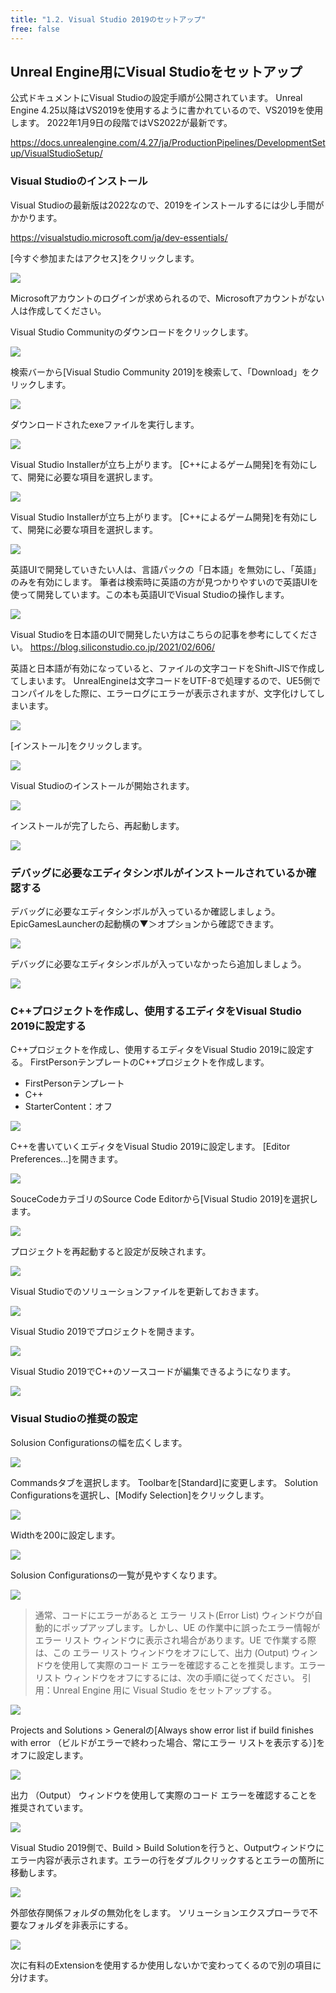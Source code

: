 ```yaml
---
title: "1.2. Visual Studio 2019のセットアップ"
free: false
---
```


## Unreal Engine用にVisual Studioをセットアップ

公式ドキュメントにVisual Studioの設定手順が公開されています。
Unreal Engine 4.25以降はVS2019を使用するように書かれているので、VS2019を使用します。
2022年1月9日の段階ではVS2022が最新です。

https://docs.unrealengine.com/4.27/ja/ProductionPipelines/DevelopmentSetup/VisualStudioSetup/

### Visual Studioのインストール

Visual Studioの最新版は2022なので、2019をインストールするには少し手間がかかります。

https://visualstudio.microsoft.com/ja/dev-essentials/

[今すぐ参加またはアクセス]をクリックします。

![](https://storage.googleapis.com/zenn-user-upload/f9adbfe566ec-20220109.png)

Microsoftアカウントのログインが求められるので、Microsoftアカウントがない人は作成してください。

Visual Studio Communityのダウンロードをクリックします。

![](https://storage.googleapis.com/zenn-user-upload/554566f9f854-20220109.png)

検索バーから[Visual Studio Community 2019]を検索して、「Download」をクリックします。

![](https://storage.googleapis.com/zenn-user-upload/4027bdde2be3-20220109.png)

ダウンロードされたexeファイルを実行します。

![](https://storage.googleapis.com/zenn-user-upload/e7e70f36fca1-20220109.png)

Visual Studio Installerが立ち上がります。
[C++によるゲーム開発]を有効にして、開発に必要な項目を選択します。

![](https://storage.googleapis.com/zenn-user-upload/c4c6302f2b1e-20220109.png)

Visual Studio Installerが立ち上がります。
[C++によるゲーム開発]を有効にして、開発に必要な項目を選択します。

![](https://storage.googleapis.com/zenn-user-upload/43b6d23c3440-20220109.png)

英語UIで開発していきたい人は、言語パックの「日本語」を無効にし、「英語」のみを有効にします。
筆者は検索時に英語の方が見つかりやすいので英語UIを使って開発しています。この本も英語UIでVisual Studioの操作します。

![](https://storage.googleapis.com/zenn-user-upload/c2109f3e1a72-20220109.png)

Visual Studioを日本語のUIで開発したい方はこちらの記事を参考にしてください。
https://blog.siliconstudio.co.jp/2021/02/606/

英語と日本語が有効になっていると、ファイルの文字コードをShift-JISで作成してしまいます。
UnrealEngineは文字コードをUTF-8で処理するので、UE5側でコンパイルをした際に、エラーログにエラーが表示されますが、文字化けしてしまいます。

![](https://storage.googleapis.com/zenn-user-upload/81ce90f52e63-20220109.png)

[インストール]をクリックします。

![](https://storage.googleapis.com/zenn-user-upload/6511bfc9c6bd-20220109.png)

Visual Studioのインストールが開始されます。

![](https://storage.googleapis.com/zenn-user-upload/6f5f1c2214f2-20220109.png)

インストールが完了したら、再起動します。

![](https://storage.googleapis.com/zenn-user-upload/d3f3618d2b2b-20220109.png)

### デバッグに必要なエディタシンボルがインストールされているか確認する

デバッグに必要なエディタシンボルが入っているか確認しましょう。
EpicGamesLauncherの起動横の▼＞オプションから確認できます。

![](https://storage.googleapis.com/zenn-user-upload/d0f700672890-20220109.png)

デバッグに必要なエディタシンボルが入っていなかったら追加しましょう。

![](https://storage.googleapis.com/zenn-user-upload/1b602710c3cf-20220109.png)

### C++プロジェクトを作成し、使用するエディタをVisual Studio 2019に設定する

C++プロジェクトを作成し、使用するエディタをVisual Studio 2019に設定する。
FirstPersonテンプレートのC++プロジェクトを作成します。

- FirstPersonテンプレート
- C++
- StarterContent：オフ

![](https://storage.googleapis.com/zenn-user-upload/d5045357413a-20220109.png)

C++を書いていくエディタをVisual Studio 2019に設定します。
[Editor Preferences...]を開きます。

![](https://storage.googleapis.com/zenn-user-upload/8ebfecafcf8a-20220109.png)

SouceCodeカテゴリのSource Code Editorから[Visual Studio 2019]を選択します。

![](https://storage.googleapis.com/zenn-user-upload/29d4270cc1c9-20220109.png)

プロジェクトを再起動すると設定が反映されます。

![](https://storage.googleapis.com/zenn-user-upload/f8b41e7ffd2f-20220109.png)

Visual Studioでのソリューションファイルを更新しておきます。

![](https://storage.googleapis.com/zenn-user-upload/37699f524d94-20220109.png)

Visual Studio 2019でプロジェクトを開きます。

![](https://storage.googleapis.com/zenn-user-upload/f99e832c2da6-20220109.png)

Visual Studio 2019でC++のソースコードが編集できるようになります。

![](https://storage.googleapis.com/zenn-user-upload/995bb14db6cf-20220109.png)

### Visual Studioの推奨の設定

Solusion Configurationsの幅を広くします。

![](https://storage.googleapis.com/zenn-user-upload/866d344132a8-20220109.png)

Commandsタブを選択します。
Toolbarを[Standard]に変更します。
Solution Configurationsを選択し、[Modify Selection]をクリックします。

![](https://storage.googleapis.com/zenn-user-upload/0dae0f9fa21e-20220109.png)

Widthを200に設定します。

![](https://storage.googleapis.com/zenn-user-upload/392a757c3745-20220109.png)

Solusion Configurationsの一覧が見やすくなります。

![](https://storage.googleapis.com/zenn-user-upload/2220fba9348f-20220109.png)

> 通常、コードにエラーがあると エラー リスト(Error List) ウィンドウが自動的にポップアップします。しかし、UE の作業中に誤ったエラー情報が エラー リスト ウィンドウに表示され場合があります。UE で作業する際は、この エラー リスト ウィンドウをオフにして、出力 (Output) ウィンドウを使用して実際のコード エラーを確認することを推奨します。エラー リスト ウィンドウをオフにするには、次の手順に従ってください。
引用：Unreal Engine 用に Visual Studio をセットアップする。

![](https://storage.googleapis.com/zenn-user-upload/a1372560fc8d-20220109.png)

Projects and Solutions > Generalの[Always show error list if build finishes with error （ビルドがエラーで終わった場合、常にエラー リストを表示する）]をオフに設定します。

![](https://storage.googleapis.com/zenn-user-upload/f8f9311605e4-20220109.png)

出力 （Output） ウィンドウを使用して実際のコード エラーを確認することを推奨されています。

![](https://storage.googleapis.com/zenn-user-upload/791f9f0bba1e-20220109.png)

Visual Studio 2019側で、Build > Build Solutionを行うと、Outputウィンドウにエラー内容が表示されます。エラーの行をダブルクリックするとエラーの箇所に移動します。

![](https://storage.googleapis.com/zenn-user-upload/1eb2f13c8c73-20220109.png)

外部依存関係フォルダの無効化をします。
ソリューションエクスプローラで不要なフォルダを非表示にする。

![](https://storage.googleapis.com/zenn-user-upload/10b70f58a506-20220109.png)

次に有料のExtensionを使用するか使用しないかで変わってくるので別の項目に分けます。
